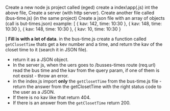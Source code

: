 Create a new node js project called (eged)
create a index\app(.js)
int the above file, Create a server (with http server).
Create another file called (bus-time.js) (in the same project)
Create a json file with an array of objects (call is but-times.json)
example:
[
    {
        kav: 142,
        time: 10:30
    },
    {
        kav: 148,
        time: 10:30
    },
    {
        kav: 148,
        time: 10:30
    },
    {
        kav: 10,
        time: 10:30
    }
    
]
**Fill is with a lot of data**.
in the bus-time.js create a function called `getClosetTime` thats get a kev number and a time, and return the kav of the closet time to it (search it in JSON file).
- return it as a JSON object.
- In the server js, when the uers goes to /busses-times route (req.url) read the bus time and the kav from the query param, if one of them is not exsist - throw an error.
- in the index.js import **only** the `getClosetTime` from the bus-time.js file
 -return the answer from the getClosetTime with the right status code to the user as a JSON.
 - If there is no kav like that return 404.
 - If there is an answer from the `getClosetTime` return 200.
 


